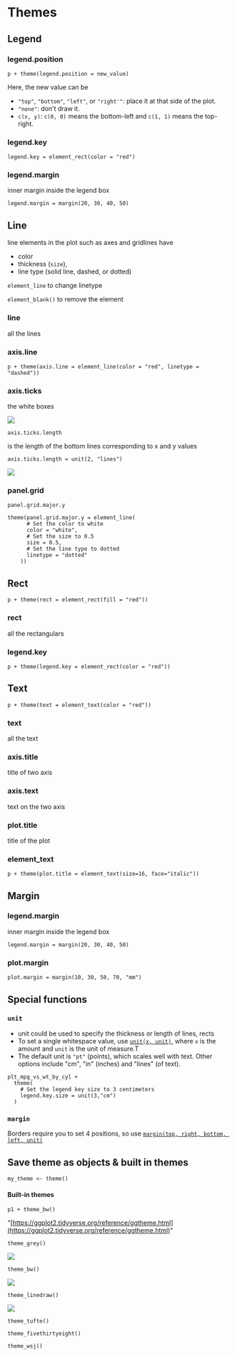 # Themes

## Legend

### legend.position

```text
p + theme(legend.position = new_value)
```

Here, the new value can be

* `"top"`, `"bottom"`, `"left"`, or `"right'"`: place it at that side of the plot.
* `"none"`: don't draw it.
* `c(x, y)`: `c(0, 0)` means the bottom-left and `c(1, 1)` means the top-right.

### legend.key

```text
legend.key = element_rect(color = "red")
```

### legend.margin

inner margin inside the legend box

```text
legend.margin = margin(20, 30, 40, 50)
```

## Line

 line elements in the plot such as axes and gridlines have

* color
* thickness \(`size`\),
* line type \(solid line, dashed, or dotted\)

`element_line` to change linetype

`element_blank()` to remove the element

### line

all the lines

### axis.line

```text
p + theme(axis.line = element_line(color = "red", linetype = "dashed"))
```

### axis.ticks

the white boxes

![](../../.gitbook/assets/image%20%28172%29.png)

`axis.ticks.length`

is the length of the bottom lines corresponding to x and y values

```text
axis.ticks.length = unit(2, "lines")
```

![](../../.gitbook/assets/image%20%28165%29.png)

### panel.grid

`panel.grid.major.y`

```text
theme(panel.grid.major.y = element_line(
      # Set the color to white
      color = "white",
      # Set the size to 0.5
      size = 0.5,
      # Set the line type to dotted
      linetype = "dotted"
    ))
```

## Rect

```text
p + theme(rect = element_rect(fill = "red"))
```

### rect

all the rectangulars

### legend.key

```text
p + theme(legend.key = element_rect(color = "red"))
```

## Text

```text
p + theme(text = element_text(color = "red"))
```

### text

all the text

### axis.title

title of two axis

### axis.text

text on the two axis

### plot.title

title of the plot

### element\_text

```text
p + theme(plot.title = element_text(size=16, face="italic"))
```

## Margin

### legend.margin

inner margin inside the legend box

```text
legend.margin = margin(20, 30, 40, 50)
```

### plot.margin

```text
plot.margin = margin(10, 30, 50, 70, "mm")
```

## Special functions

### `unit`

* unit could be used to specify the thickness or length of lines, rects 
* To set a single whitespace value, use [`unit(x, unit)`](https://www.rdocumentation.org/packages/grid/topics/unit), where `x` is the amount and `unit` is the unit of measure.T
* The default unit is `"pt"` \(points\), which scales well with text. Other options include "cm", "in" \(inches\) and "lines" \(of text\).

```text
plt_mpg_vs_wt_by_cyl +
  theme(
    # Set the legend key size to 3 centimeters
    legend.key.size = unit(3,"cm")
  )
```

### `margin` 

Borders require you to set 4 positions, so use [`margin(top, right, bottom, left, unit)`](https://www.rdocumentation.org/packages/ggplot2/topics/margin)

## Save theme as objects & built in themes

```text
my_theme <- theme()
```

#### Built-in themes

```text
p1 + theme_bw()
```

"[https://ggplot2.tidyverse.org/reference/ggtheme.html](https://ggplot2.tidyverse.org/reference/ggtheme.html)"

`theme_grey()`

![](../../.gitbook/assets/image%20%28192%29.png)

`theme_bw()`

![](../../.gitbook/assets/image%20%28161%29.png)

`theme_linedraw()`

![](../../.gitbook/assets/image%20%28179%29.png)

`theme_tufte()`

`theme_fivethirtyeight()`

`theme_wsj()`

